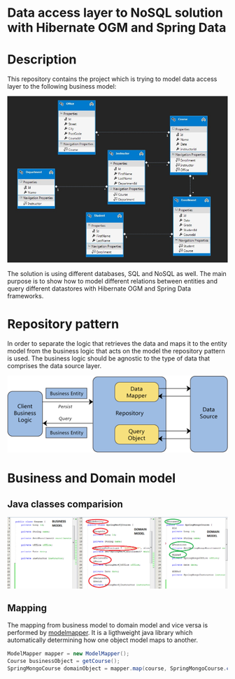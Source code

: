 Data access layer to NoSQL solution with Hibernate OGM and Spring Data
===========

# Description 

This repository contains the project which is trying to model data access layer to the following business model:

![Alt text](/README/image/entities.jpg?raw=true "Business model")

The solution is using different databases, SQL and NoSQL as well. The main purpose is to show how to model different relations between entities and query different datastores with Hibernate OGM and Spring Data frameworks.

# Repository pattern

In order to separate the logic that retrieves the data and maps it to the entity model from the business logic that acts on the model the repository pattern is used. The business logic should be agnostic to the type of data that comprises the data source layer.

![Alt text](/README/image/repository-pattern.png?raw=true "Repository pattern")

# Business and Domain model

## Java classes comparision

![Alt text](/README/image/business-to-domain-model.png?raw=true "Repository pattern")

## Mapping

The mapping from business model to domain model and vice versa is performed by [modelmapper](http://modelmapper.org/). It is a ligthweight java library which automatically determining how one object model maps to another.

```java 
ModelMapper mapper = new ModelMapper();
Course businessObject = getCourse();
SpringMongoCourse domainObject = mapper.map(course, SpringMongoCourse.class));
```
